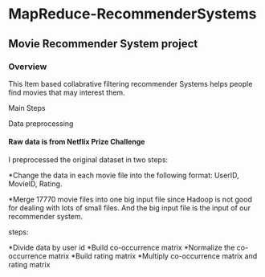 # MapReduce-RecommenderSystems

## Movie Recommender System project

### Overview

This Item based collabrative filtering recommender Systems helps people find movies that may interest them.

Main Steps

Data preprocessing

#### Raw data is from Netflix Prize Challenge

I preprocessed the original dataset in two steps:

*Change the data in each movie file into the following format: UserID, MovieID, Rating.

*Merge 17770 movie files into one big input file since Hadoop is not good for dealing with lots of small files. And the big input file is the input of our recommender system.

steps:

*Divide data by user id
*Build co-occurrence matrix
*Normalize the co-occurrence matrix
*Build rating matrix
*Multiply co-occurrence matrix and rating matrix
